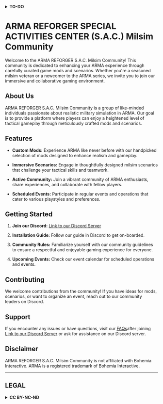 <details>
  <summary><strong>TO-DO</strong></summary>
## TODO: ##
- [ ] Create specific scenario jsons

## Completed ##
- [x] template

------
</details>

# ARMA REFORGER SPECIAL ACTIVITIES CENTER (S.A.C.) Milsim Community

Welcome to the ARMA REFORGER S.A.C. Milsim Community! This community is dedicated to enhancing your ARMA experience through carefully curated game mods and scenarios. Whether you're a seasoned milsim veteran or a newcomer to the ARMA series, we invite you to join our immersive and collaborative gaming environment.

## About Us

ARMA REFORGER S.A.C. Milsim Community is a group of like-minded individuals passionate about realistic military simulation in ARMA. Our goal is to provide a platform where players can enjoy a heightened level of tactical gameplay through meticulously crafted mods and scenarios.

## Features

- **Custom Mods:** Experience ARMA like never before with our handpicked selection of mods designed to enhance realism and gameplay.

- **Immersive Scenarios:** Engage in thoughtfully designed milsim scenarios that challenge your tactical skills and teamwork.

- **Active Community:** Join a vibrant community of ARMA enthusiasts, share experiences, and collaborate with fellow players.

- **Scheduled Events:** Participate in regular events and operations that cater to various playstyles and preferences.

## Getting Started

1. **Join our Discord:** [Link to our Discord Server](https://discord.gg/K4Hkh7HekR) 
   
2. **Installation Guide:** Follow our guide in Discord to get on-boarded.  

3. **Community Rules:** Familiarize yourself with our community guidelines to ensure a respectful and enjoyable gaming experience for everyone.

4. **Upcoming Events:** Check our event calendar for scheduled operations and events.

## Contributing

We welcome contributions from the community! If you have ideas for mods, scenarios, or want to organize an event, reach out to our community leaders on Discord.

## Support

If you encounter any issues or have questions, visit our [FAQs](https://discord.com/channels/1177588857596817448/1188507170342441022)after joining [Link to our Discord Server](https://discord.gg/K4Hkh7HekR) or ask for assistance on our Discord server.

## Disclaimer

ARMA REFORGER S.A.C. Milsim Community is not affiliated with Bohemia Interactive. ARMA is a registered trademark of Bohemia Interactive.

---

## LEGAL
<details>
  <summary><strong>CC BY-NC-ND</strong></summary>

Creative Commons Attribution-NonCommercial-NoDerivs (CC BY-NC-ND):
Users are free to:
Share — copy and redistribute the material in any medium or format for non-commercial purposes.
Under the following terms:
Attribution — You must give appropriate credit, provide a link to the license, and indicate if changes were made. You may do so in any reasonable manner, but not in any way that suggests the licensor endorses you or your use.
NonCommercial — You may not use the material for commercial purposes.
NoDerivatives — If you remix, transform, or build upon the material, you may not distribute the modified material.

------
</details>

